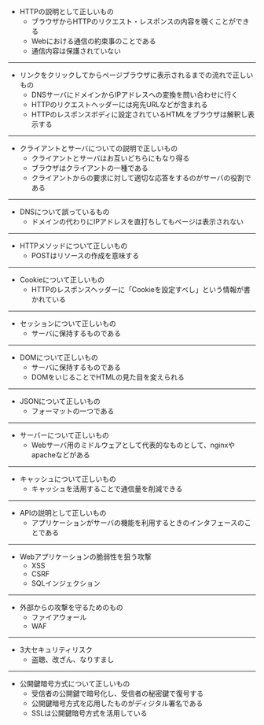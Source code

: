 - HTTPの説明として正しいもの
  - ブラウザからHTTPのリクエスト・レスポンスの内容を覗くことができる
  - Webにおける通信の約束事のことである
  - 通信内容は保護されていない
***
- リンクをクリックしてからページブラウザに表示されるまでの流れで正しいもの
  - DNSサーバにドメインからIPアドレスへの変換を問い合わせに行く
  - HTTPのリクエストヘッダーには宛先URLなどが含まれる
  - HTTPのレスポンスボディに設定されているHTMLをブラウザは解釈し表示する
***
- クライアントとサーバについての説明で正しいもの
  - クライアントとサーバはお互いどちらにもなり得る
  - ブラウザはクライアントの一種である
  - クライアントからの要求に対して適切な応答をするのがサーバの役割である
***
- DNSについて誤っているもの
  - ドメインの代わりにIPアドレスを直打ちしてもページは表示されない
***
- HTTPメソッドについて正しいもの
  - POSTはリソースの作成を意味する
***
- Cookieについて正しいもの
  - HTTPのレスポンスヘッダーに「Cookieを設定すべし」という情報が書かれている
***
- セッションについて正しいもの
  - サーバに保持するものである
***
- DOMについて正しいもの
  - サーバに保持するものである
  - DOMをいじることでHTMLの見た目を変えられる
***
- JSONについて正しいもの
  - フォーマットの一つである
***
- サーバーについて正しいもの
  - Webサーバ用のミドルウェアとして代表的なものとして、nginxやapacheなどがある
***
- キャッシュについて正しいもの
  - キャッシュを活用することで通信量を削減できる
***
- APIの説明として正しいもの
  - アプリケーションがサーバの機能を利用するときのインタフェースのことである
***
- Webアプリケーションの脆弱性を狙う攻撃
  - XSS
  - CSRF
  - SQLインジェクション
***
- 外部からの攻撃を守るためのもの
  - ファイアウォール
  - WAF
***
- 3大セキュリティリスク
  - 盗聴、改ざん、なりすまし
***
- 公開鍵暗号方式について正しいもの
  - 受信者の公開鍵で暗号化し、受信者の秘密鍵で復号する
  - 公開鍵暗号方式を応用したものがディジタル署名である
  - SSLは公開鍵暗号方式を活用している


